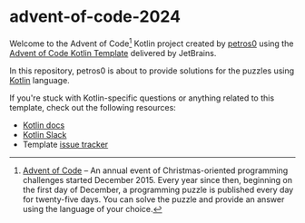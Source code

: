 # advent-of-code-2024

Welcome to the Advent of Code[^aoc] Kotlin project created by [petros0][github] using the [Advent of Code Kotlin Template][template] delivered by JetBrains.

In this repository, petros0 is about to provide solutions for the puzzles using [Kotlin][kotlin] language.

If you're stuck with Kotlin-specific questions or anything related to this template, check out the following resources:

- [Kotlin docs][docs]
- [Kotlin Slack][slack]
- Template [issue tracker][issues]


[^aoc]:
    [Advent of Code][aoc] – An annual event of Christmas-oriented programming challenges started December 2015.
    Every year since then, beginning on the first day of December, a programming puzzle is published every day for twenty-five days.
    You can solve the puzzle and provide an answer using the language of your choice.

[aoc]: https://adventofcode.com
[docs]: https://kotlinlang.org/docs/home.html
[github]: https://github.com/petros0
[issues]: https://github.com/kotlin-hands-on/advent-of-code-kotlin-template/issues
[kotlin]: https://kotlinlang.org
[slack]: https://surveys.jetbrains.com/s3/kotlin-slack-sign-up
[template]: https://github.com/kotlin-hands-on/advent-of-code-kotlin-template
